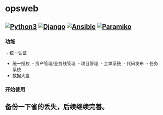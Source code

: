 # opsweb

[![Python3](https://img.shields.io/badge/python-2.7-green.svg?style=plastic)](https://www.python.org/)
[![Django](https://img.shields.io/badge/django-1.11-brightgreen.svg?style=plastic)](https://www.djangoproject.com/)
[![Ansible](https://img.shields.io/badge/ansible-2.2.2.0-blue.svg?style=plastic)](https://www.ansible.com/)
[![Paramiko](https://img.shields.io/badge/paramiko-2.1.2-green.svg?style=plastic)](http://www.paramiko.org/)
----

### 功能
  - 统一认证
  - 统一授权
  - 资产管理/业务线管理
  - 项目管理
  - 工单系统
  - 代码发布
  - 任务系统
  - 数据大盘

### 开始使用
## 备份一下省的丢失，后续继续完善。

